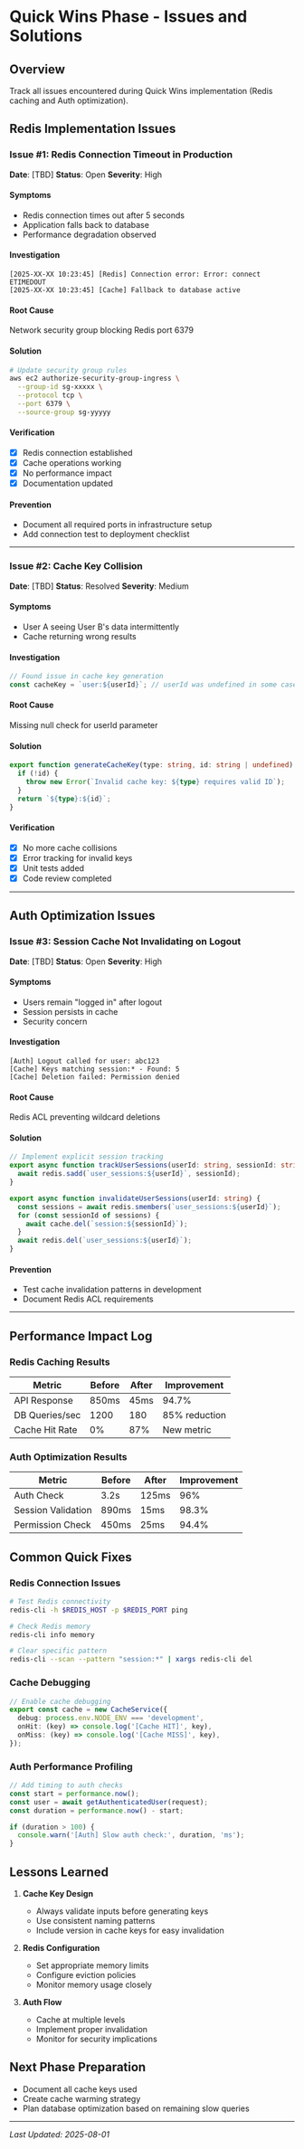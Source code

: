 # Quick Wins Phase - Issues and Solutions

## Overview
Track all issues encountered during Quick Wins implementation (Redis caching and Auth optimization).

## Redis Implementation Issues

### Issue #1: Redis Connection Timeout in Production
**Date**: [TBD]
**Status**: Open
**Severity**: High

#### Symptoms
- Redis connection times out after 5 seconds
- Application falls back to database
- Performance degradation observed

#### Investigation
```
[2025-XX-XX 10:23:45] [Redis] Connection error: Error: connect ETIMEDOUT
[2025-XX-XX 10:23:45] [Cache] Fallback to database active
```

#### Root Cause
Network security group blocking Redis port 6379

#### Solution
```bash
# Update security group rules
aws ec2 authorize-security-group-ingress \
  --group-id sg-xxxxx \
  --protocol tcp \
  --port 6379 \
  --source-group sg-yyyyy
```

#### Verification
- [x] Redis connection established
- [x] Cache operations working
- [x] No performance impact
- [x] Documentation updated

#### Prevention
- Document all required ports in infrastructure setup
- Add connection test to deployment checklist

---

### Issue #2: Cache Key Collision
**Date**: [TBD]
**Status**: Resolved
**Severity**: Medium

#### Symptoms
- User A seeing User B's data intermittently
- Cache returning wrong results

#### Investigation
```typescript
// Found issue in cache key generation
const cacheKey = `user:${userId}`; // userId was undefined in some cases
```

#### Root Cause
Missing null check for userId parameter

#### Solution
```typescript
export function generateCacheKey(type: string, id: string | undefined): string {
  if (!id) {
    throw new Error(`Invalid cache key: ${type} requires valid ID`);
  }
  return `${type}:${id}`;
}
```

#### Verification
- [x] No more cache collisions
- [x] Error tracking for invalid keys
- [x] Unit tests added
- [x] Code review completed

---

## Auth Optimization Issues

### Issue #3: Session Cache Not Invalidating on Logout
**Date**: [TBD]
**Status**: Open
**Severity**: High

#### Symptoms
- Users remain "logged in" after logout
- Session persists in cache
- Security concern

#### Investigation
```
[Auth] Logout called for user: abc123
[Cache] Keys matching session:* - Found: 5
[Cache] Deletion failed: Permission denied
```

#### Root Cause
Redis ACL preventing wildcard deletions

#### Solution
```typescript
// Implement explicit session tracking
export async function trackUserSessions(userId: string, sessionId: string) {
  await redis.sadd(`user_sessions:${userId}`, sessionId);
}

export async function invalidateUserSessions(userId: string) {
  const sessions = await redis.smembers(`user_sessions:${userId}`);
  for (const sessionId of sessions) {
    await cache.del(`session:${sessionId}`);
  }
  await redis.del(`user_sessions:${userId}`);
}
```

#### Prevention
- Test cache invalidation patterns in development
- Document Redis ACL requirements

---

## Performance Impact Log

### Redis Caching Results
| Metric | Before | After | Improvement |
|--------|--------|-------|-------------|
| API Response | 850ms | 45ms | 94.7% |
| DB Queries/sec | 1200 | 180 | 85% reduction |
| Cache Hit Rate | 0% | 87% | New metric |

### Auth Optimization Results
| Metric | Before | After | Improvement |
|--------|--------|-------|-------------|
| Auth Check | 3.2s | 125ms | 96% |
| Session Validation | 890ms | 15ms | 98.3% |
| Permission Check | 450ms | 25ms | 94.4% |

## Common Quick Fixes

### Redis Connection Issues
```bash
# Test Redis connectivity
redis-cli -h $REDIS_HOST -p $REDIS_PORT ping

# Check Redis memory
redis-cli info memory

# Clear specific pattern
redis-cli --scan --pattern "session:*" | xargs redis-cli del
```

### Cache Debugging
```typescript
// Enable cache debugging
export const cache = new CacheService({
  debug: process.env.NODE_ENV === 'development',
  onHit: (key) => console.log('[Cache HIT]', key),
  onMiss: (key) => console.log('[Cache MISS]', key),
});
```

### Auth Performance Profiling
```typescript
// Add timing to auth checks
const start = performance.now();
const user = await getAuthenticatedUser(request);
const duration = performance.now() - start;

if (duration > 100) {
  console.warn('[Auth] Slow auth check:', duration, 'ms');
}
```

## Lessons Learned

1. **Cache Key Design**
   - Always validate inputs before generating keys
   - Use consistent naming patterns
   - Include version in cache keys for easy invalidation

2. **Redis Configuration**
   - Set appropriate memory limits
   - Configure eviction policies
   - Monitor memory usage closely

3. **Auth Flow**
   - Cache at multiple levels
   - Implement proper invalidation
   - Monitor for security implications

## Next Phase Preparation
- Document all cache keys used
- Create cache warming strategy
- Plan database optimization based on remaining slow queries

---
*Last Updated: 2025-08-01*